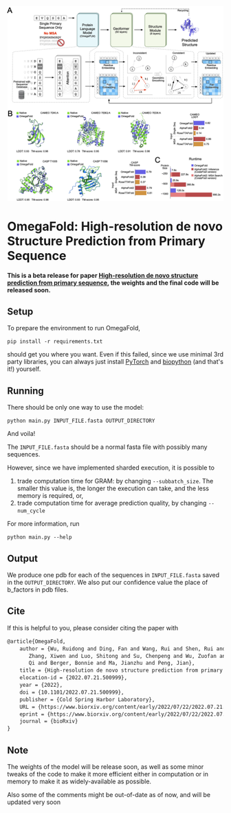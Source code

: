![header](figure.png)

# OmegaFold: High-resolution de novo Structure Prediction from Primary Sequence

#### This is a beta release for paper [High-resolution de novo structure prediction from primary sequence](https://www.biorxiv.org/content/10.1101/2022.07.21.500999v1), the weights and the final code will be released soon.

## Setup

To prepare the environment to run OmegaFold,

```commandline
pip install -r requirements.txt
```

should get you where you want.
Even if this failed, since we use minimal 3rd party libraries, you can
always just install
[PyTorch](https://pytorch.org)
and
[biopython](https://biopython.org)
(and that's it!)
yourself.

## Running

There should be only one way to use the model:

```commandline
python main.py INPUT_FILE.fasta OUTPUT_DIRECTORY
```

And voila!

The `INPUT_FILE.fasta` should be a normal fasta file with possibly many
sequences.

However, since we have implemented sharded execution, it is possible to

1. trade computation time for GRAM: by changing `--subbatch_size`. The
   smaller
   this value is, the longer the execution can take, and the less memory is
   required, or,
2. trade computation time for average prediction quality, by changing
   `--num_cycle`

For more information, run

```commandline
python main.py --help
```

## Output

We produce one pdb for each of the sequences in `INPUT_FILE.fasta` saved in
the `OUTPUT_DIRECTORY`. We also put our confidence value the place of
b_factors in pdb files.

## Cite

If this is helpful to you, please consider citing the paper with

```tex
@article{OmegaFold,
	author = {Wu, Ruidong and Ding, Fan and Wang, Rui and Shen, Rui and 
       Zhang, Xiwen and Luo, Shitong and Su, Chenpeng and Wu, Zuofan and Xie, 
       Qi and Berger, Bonnie and Ma, Jianzhu and Peng, Jian},
	title = {High-resolution de novo structure prediction from primary sequence},
	elocation-id = {2022.07.21.500999},
	year = {2022},
	doi = {10.1101/2022.07.21.500999},
	publisher = {Cold Spring Harbor Laboratory},
	URL = {https://www.biorxiv.org/content/early/2022/07/22/2022.07.21.500999},
	eprint = {https://www.biorxiv.org/content/early/2022/07/22/2022.07.21.500999.full.pdf},
	journal = {bioRxiv}
}

```

## Note

The weights of the model will be release soon, as well as some minor tweaks
of the code to make it more efficient either in computation or in memory to
make it as widely-available as possible.

Also some of the comments might be out-of-date as of now, and will be
updated very soon
